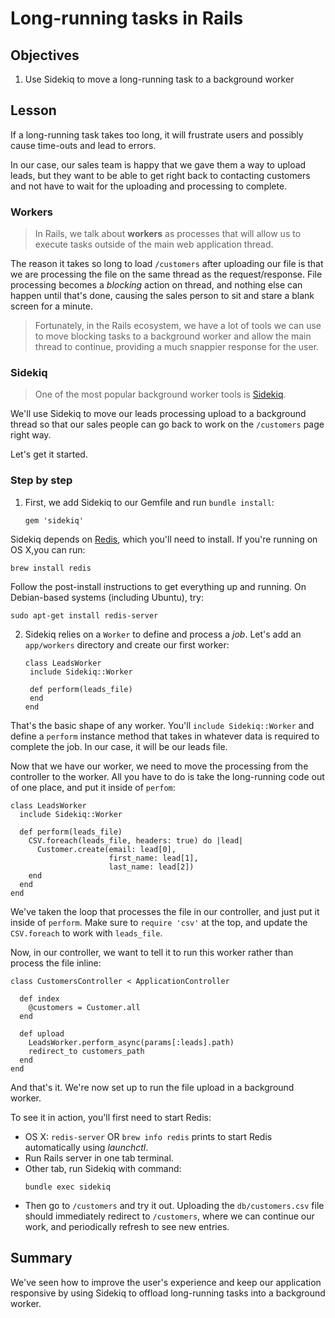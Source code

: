 # Long-running tasks in Rails

## Objectives

1. Use Sidekiq to move a long-running task to a background worker

## Lesson

If a long-running task takes too long, it will frustrate users and possibly cause time-outs and lead to errors.

In our case, our sales team is happy that we gave them a way to upload leads, but they want to be able to get right back to contacting customers and not have to wait for the uploading and processing to complete.

### Workers

> In Rails, we talk about **workers** as processes that will allow us to execute tasks outside of the main web application thread.

The reason it takes so long to load ```/customers``` after uploading our file is that we are processing the file on the same thread as the request/response. File processing becomes a *blocking* action on thread, and nothing else can happen until that's done, causing the sales person to sit and stare a blank screen for a minute.

> Fortunately, in the Rails ecosystem, we have a lot of tools we can use to move blocking tasks to a background worker and allow the main thread to continue, providing a much snappier response for the user.

### Sidekiq

> One of the most popular background worker tools is [Sidekiq](https://github.com/mperham/sidekiq).

We'll use Sidekiq to move our leads processing upload to a background thread so that our sales people can go back to work on the ```/customers``` page right way.

Let's get it started.

### Step by step

1. First, we add Sidekiq to our Gemfile and run ```bundle install```:
   ```
   gem 'sidekiq'
   ```

Sidekiq depends on [Redis](https://redis.io/), which you'll need to install. If you're running on OS X,you can run:
```
brew install redis
```

Follow the post-install instructions to get everything up and running. On Debian-based systems (including Ubuntu), try:
```
sudo apt-get install redis-server
```

2. Sidekiq relies on a ```Worker``` to define and process a *job*. Let's add an ```app/workers``` directory and create our first worker:
   ```
   class LeadsWorker
    include Sidekiq::Worker

    def perform(leads_file)
    end
   end
   ```

That's the basic shape of any worker. 
You'll ```include Sidekiq::Worker``` and define a ```perform``` instance method that takes in whatever data is required to complete the job. In our case, it will be our leads file.

Now that we have our worker, we need to move the processing from the controller to the worker. All you have to do is take the long-running code out of one place, and put it inside of ```perfom```:
```
class LeadsWorker
  include Sidekiq::Worker

  def perform(leads_file)
    CSV.foreach(leads_file, headers: true) do |lead|
      Customer.create(email: lead[0],
                      first_name: lead[1],
                      last_name: lead[2])
    end
  end
end
```

We've taken the loop that processes the file in our controller, and just put it inside of ```perform```. Make sure to ```require 'csv'``` at the top, and update the ```CSV.foreach``` to work with ```leads_file```.

Now, in our controller, we want to tell it to run this worker rather than process the file inline:

```
class CustomersController < ApplicationController

  def index
    @customers = Customer.all
  end

  def upload
    LeadsWorker.perform_async(params[:leads].path)
    redirect_to customers_path
  end
end
```

And that's it. We're now set up to run the file upload in a background worker.

To see it in action, you'll first need to start Redis:
- OS X: ```redis-server``` OR ```brew info redis``` prints to start Redis automatically using *launchctl*.
- Run Rails server in one tab terminal.
- Other tab, run Sidekiq with command:
  ```
  bundle exec sidekiq
  ```
- Then go to ```/customers``` and try it out. Uploading the ```db/customers.csv``` file should immediately redirect to ```/customers```, where we can continue our work, and periodically refresh to see new entries.

## Summary
We've seen how to improve the user's experience and keep our application responsive by using Sidekiq to offload long-running tasks into a background worker.
